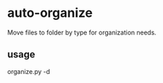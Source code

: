 # auto-organize
Move files to folder by type for organization needs.
## usage
organize.py -d <directory>
